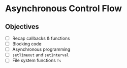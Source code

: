 # Asynchronous Control Flow

## Objectives
- [ ] Recap callbacks & functions
- [ ] Blocking code
- [ ] Asynchronous programming
- [ ] `setTimeout` and `setInterval`
- [ ] File system functions `fs`